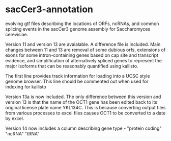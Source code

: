 # sacCer3-annotation
evolving gtf files describing the locations of ORFs, ncRNAs, and common splicing events in the sacCer3 genome assembly for Saccharomyces cerevisiae.

Version 11 and version 13 are avaialable.
A difference file is included.
Main changes between 11 and 13 are removal of some dubious orfs, extensions of exons for some intron-containing genes based on cap site and transcript evidence, and simplification of alternatively spliced genes to represent the major isoforms that can be reasonably quantified using kallisto.

The first line provides track information for loading into a UCSC style genome browser. This line should be commented out when used for indexing for kallisto

Version 13a is now included. The only difference between this version and version 13 is that the name of the OCT1 gene has been edited back to its original license plate name YKL134C. This is because converting output files from various processes to excel files causes OCT1 to be converted to a date by excel.

Version 14 now includes a column describing gene type - "protein coding" "ncRNA" "tRNA"
